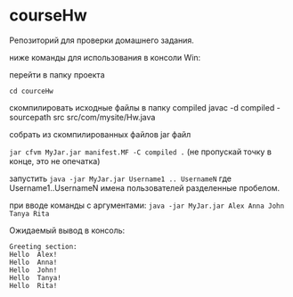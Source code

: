 # courseHw
Репозиторий для проверки домашнего задания.

ниже команды для использования в консоли Win:

перейти в папку проекта

```cd courceHw```

скомпилировать исходные файлы в папку compiled
javac -d compiled -sourcepath src src/com/mysite/Hw.java

собрать из скомпилированных файлов jar файл

```jar cfvm MyJar.jar manifest.MF -C compiled .``` (не пропускай точку в конце, это не опечатка)

запустить ```java -jar MyJar.jar Username1 .. UsernameN```
где Username1..UsernameN имена пользователей разделенные пробелом.

при вводе команды с аргументами:
```java -jar MyJar.jar Alex Anna John Tanya Rita```

Ожидаемый вывод в консоль:

```Now: 05:05 PM 12-11-2020
Greeting section:
Hello  Alex!
Hello  Anna!
Hello  John!
Hello  Tanya!
Hello  Rita!
```




